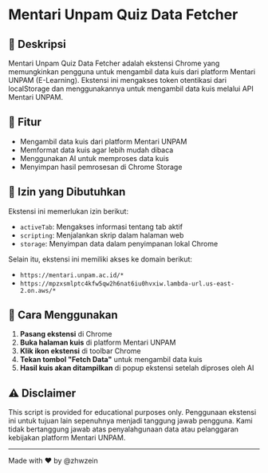 # Mentari Unpam Quiz Data Fetcher

## 📌 Deskripsi
Mentari Unpam Quiz Data Fetcher adalah ekstensi Chrome yang memungkinkan pengguna untuk mengambil data kuis dari platform Mentari UNPAM (E-Learning). Ekstensi ini mengakses token otentikasi dari localStorage dan menggunakannya untuk mengambil data kuis melalui API Mentari UNPAM.

## 🔧 Fitur
- Mengambil data kuis dari platform Mentari UNPAM
- Memformat data kuis agar lebih mudah dibaca
- Menggunakan AI untuk memproses data kuis
- Menyimpan hasil pemrosesan di Chrome Storage

## 📜 Izin yang Dibutuhkan
Ekstensi ini memerlukan izin berikut:
- `activeTab`: Mengakses informasi tentang tab aktif
- `scripting`: Menjalankan skrip dalam halaman web
- `storage`: Menyimpan data dalam penyimpanan lokal Chrome

Selain itu, ekstensi ini memiliki akses ke domain berikut:
- `https://mentari.unpam.ac.id/*`
- `https://mpzxsmlptc4kfw5qw2h6nat6iu0hvxiw.lambda-url.us-east-2.on.aws/*`

## 🚀 Cara Menggunakan
1. **Pasang ekstensi** di Chrome
2. **Buka halaman kuis** di platform Mentari UNPAM
3. **Klik ikon ekstensi** di toolbar Chrome
4. **Tekan tombol "Fetch Data"** untuk mengambil data kuis
5. **Hasil kuis akan ditampilkan** di popup ekstensi setelah diproses oleh AI

## ⚠️ Disclaimer
This script is provided for educational purposes only. Penggunaan ekstensi ini untuk tujuan lain sepenuhnya menjadi tanggung jawab pengguna. Kami tidak bertanggung jawab atas penyalahgunaan data atau pelanggaran kebijakan platform Mentari UNPAM.

---
Made with ❤️ by @zhwzein
